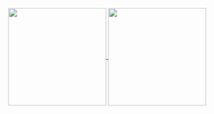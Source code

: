 <a href="#">
  <img height=200 align="center" src="https://github-readme-stats.vercel.app/api?username=ptrfs&show_icons=true&theme=dark&layour=compact" />
</a>
<a href="#">
  <img height=200 align="center" src="https://github-readme-stats.vercel.app/api/top-langs?username=ptrfs&show_icons=true&theme=dark&layout=compact" />
</a>
